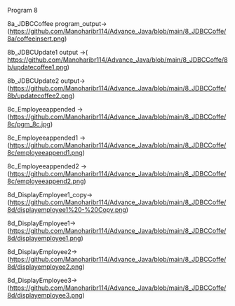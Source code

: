 
Program 8


 8a_JDBCCoffee program_output->(https://github.com/Manoharibr114/Advance_Java/blob/main/8_JDBCCoffe/8a/coffeeinsert.png)

 8b_JDBCUpdate1 output ->( https://github.com/Manoharibr114/Advance_Java/blob/main/8_JDBCCoffe/8b/updatecoffee1.png)

8b_JDBCUpdate2 output->  (https://github.com/Manoharibr114/Advance_Java/blob/main/8_JDBCCoffe/8b/updatecoffee2.png)

8c_Employeeappended ->(https://github.com/Manoharibr114/Advance_Java/blob/main/8_JDBCCoffe/8c/pgm_8c.jpg)

8c_Employeeappended1 ->(https://github.com/Manoharibr114/Advance_Java/blob/main/8_JDBCCoffe/8c/employeeappend1.png)

8c_Employeeappended2 ->(https://github.com/Manoharibr114/Advance_Java/blob/main/8_JDBCCoffe/8c/employeeappend2.png)

8d_DisplayEmployee1_copy->(https://github.com/Manoharibr114/Advance_Java/blob/main/8_JDBCCoffe/8d/displayemployee1%20-%20Copy.png)

8d_DisplayEmployee1->(https://github.com/Manoharibr114/Advance_Java/blob/main/8_JDBCCoffe/8d/displayemployee1.png)

8d_DisplayEmployee2->(https://github.com/Manoharibr114/Advance_Java/blob/main/8_JDBCCoffe/8d/displayemployee2.png)

8d_DisplayEmployee3->(https://github.com/Manoharibr114/Advance_Java/blob/main/8_JDBCCoffe/8d/displayemployee3.png)

